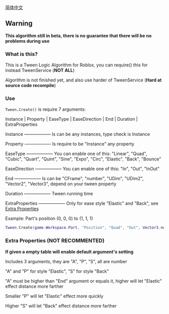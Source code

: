 [简体中文](https://github.com/Verycuteabbey/Algorithms/blob/main/Tween/README_CN.md)
## Warning
**This algorithm still in beta, there is no guarantee that there will be no problems during use**
### What is this?
This is a Tween Logic Algorithm for Roblox, you can require() this for instead TweenService (**NOT ALL**)

Algorithm is not finished yet, and also use harder of TweenService (**Hard at source code recompile**)
### Use
`Tween.Create()` is require 7 arguments:

Instance | Property | EaseType | EaseDirection | End | Duration | ExtraProperties

Instance —————— Is can be any instances, type check is Instance

Property —————— Is require to be "Instance" any property

EaseType —————— You can enable one of this: "Linear", "Quad", "Cubic", "Quart", "Quint", "Sine", "Expo", "Circ", "Elastic", "Back", "Bounce"

EaseDirection —————— You can enable one of this: "In", "Out", "InOut"

End —————— Is can be "CFrame", "number", "UDim", "UDim2", "Vector2", "Vector3", depend on your tween property

Duration —————— Tween running time

ExtraProperties —————— Only for ease style "Elastic" and "Back", see [Extra Properties](https://github.com/Verycuteabbey/Algorithms/blob/main/Tween/README.md#extra-properties-not-recommented)

Example: Part's position (0, 0, 0) to (1, 1, 1)
```lua
Tween.Create(game.Workspace.Part, "Position", "Quad", "Out", Vector3.new(1, 1, 1), 1, {});
```
### Extra Properties (**NOT RECOMMENTED**)
**If given a empty table will enable default argument's setting**

Includes 3 arguments, they are "A", "P", "S", all are number

"A" and "P" for style "Elastic", "S" for style "Back"

"A" must be higher than "End" argument or equals it, higher will let "Elastic" effect distance more farther

Smaller "P" will let "Elastic" effect more quickly

Higher "S" will let "Back" effect distance more farther
